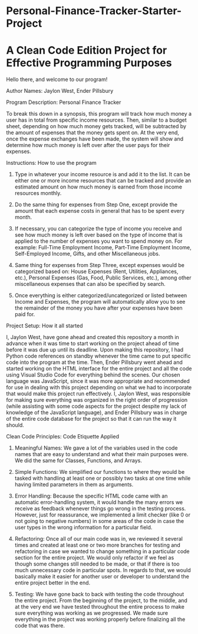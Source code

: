 # Personal-Finance-Tracker-Starter-Project
# A Clean Code Edition Project for Effective Programming Purposes
Hello there, and welcome to our program!

Author Names: Jaylon West, Ender Pillsbury

Program Description: Personal Finance Tracker

To break this down in a synopsis, this program
will track how much money a user has in total
from specific income resources. Then, similar to
a budget sheet, depending on how much money gets
tracked, will be subtracted by the amount of 
expenses that the money gets spent on. At the very
end, once the expense exchanges have been made, the
system will show and determine how much money is left over
after the user pays for their expenses.

Instructions: How to use the program

1. Type in whatever your income resource is and add it to the list.
It can be either one or more income resources that can be tracked
and provide an estimated amount on how much money is earned from those
income resources monthly.

2. Do the same thing for expenses from Step One, except provide
the amount that each expense costs in general that has to be spent
every month.

3. If necessary, you can categorize the type of income you receive
and see how much money is left over based on the type of income that
is applied to the number of expenses you want to spend money on.
For example: Full-Time Employment Income, Part-Time Employment Income, Self-Employed Income,
Gifts, and other Miscellaneous jobs.

4. Same thing for expenses from Step Three, except expenses would be categorized
based on: House Expenses (Rent, Utilities, Appliances, etc.), Personal Expenses (Gas, Food, Public Services, etc.),
among other miscellaneous expenses that can also be specified by search.

5. Once everything is either categorized/uncategorized or listed between Income and Expenses,
the program will automatically allow you to see the remainder of the money you have after your expenses have
been paid for.

Project Setup: How it all started

I, Jaylon West, have gone ahead and created this repository a month in advance when it was time to start
working on the project ahead of time before it was due up until its deadline. Upon making this repository, I
had Python code references on standby whenever the time came to put specific code into the program at the time.
Then, Ender Pillsbury went ahead and started working on the HTML interface for the entire project and all the
code using Visual Studio Code for everything behind the scenes. Our chosen language was JavaScript, since it was
more appropriate and recommended for use in dealing with this project depending on what we had to incorporate
that would make this project run effectively. I, Jaylon West, was responsible for making sure everything was
organized in the right order of progression (while assisting with some code aspects for the project despite
my lack of knowledge of the JavaScript language), and Ender Pillsbury was in charge of the entire code
database for the project so that it can run the way it should.

Clean Code Principles: Code Etiquette Applied

1. Meaningful Names: We gave a lot of the variables used in the code names that are
easy to understand and what their main purposes were. We did the same for Classes, Functions, and Arrays.

2. Simple Functions: We simplified our functions to where they would be tasked with handling at least one or
possibly two tasks at one time while having limited parameters in them as arguments.

3. Error Handling: Because the specific HTML code came with an automatic error-handling system,
it would handle the many errors we receive as feedback whenever things go wrong in the testing process.
However, just for reassurance, we implemented a limit checker (like 0 or not going to negative numbers)
in some areas of the code in case the user types in the wrong information for a particular field.

4. Refactoring: Once all of our main code was in, we reviewed it several times and created at least
one or two more branches for testing and refactoring in case we wanted to change something in a particular
code section for the entire project. We would only refactor if we feel as though some changes still needed
to be made, or that if there is too much unnecessary code in particular spots. In regards to that, we would
basically make it easier for another user or developer to understand the entire project better in the end.

5. Testing: We have gone back to back with testing the code throughout the entire project. From the beginning
of the project, to the middle, and at the very end we have tested throughout the entire process to make sure everything
was working as we progressed. We made sure everything in the project was working properly before finalizing all the code
that was there.

